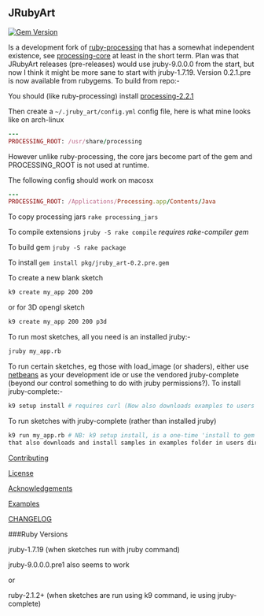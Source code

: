 ## JRubyArt
[![Gem Version](https://badge.fury.io/rb/jruby_art.svg)](http://badge.fury.io/rb/jruby_art)

Is a development fork of [ruby-processing][] that has a somewhat independent existence, see [processing-core][] at least in the short term. Plan was that JRubyArt releases (pre-releases) would use jruby-9.0.0.0 from the start, but now I think it might be more sane to start with jruby-1.7.19. Version 0.2.1.pre is now available from rubygems. To build from repo:-


You should (like ruby-processing) install [processing-2.2.1][]

Then create a `~/.jruby_art/config.yml` config file, here is
what mine looks like on arch-linux

```ruby
---
PROCESSING_ROOT: /usr/share/processing

```
However unlike ruby-processing, the core jars become part of the gem and PROCESSING_ROOT is not used at runtime.

The following config should work on macosx

```ruby
---
PROCESSING_ROOT: /Applications/Processing.app/Contents/Java
```

To copy processing jars `rake processing_jars`

To compile extensions `jruby -S rake compile` _requires rake-compiler gem_

To build gem `jruby -S rake package`

To install `gem install pkg/jruby_art-0.2.pre.gem`

To create a new blank sketch

```bash
k9 create my_app 200 200
```

or for 3D opengl sketch

```bash
k9 create my_app 200 200 p3d
```

To run most sketches, all you need is an installed jruby:-

```bash
jruby my_app.rb
```

To run certain sketches, eg those with load_image (or shaders), either use [netbeans][] as your development ide or use the vendored jruby-complete (beyond our control something to do with jruby permissions?).  To install jruby-complete:-

```bash
k9 setup install # requires curl (Now also downloads examples to users home)
```
To run sketches with jruby-complete (rather than installed jruby)

```bash
k9 run my_app.rb # NB: k9 setup install, is a one-time 'install to gem' procedure
that also downloads and install samples in examples folder in users directory
```

[Contributing][]

[License][]

[Acknowledgements][]

[Examples][]

[CHANGELOG][]

###Ruby Versions

jruby-1.7.19 (when sketches run with jruby command)

jruby-9.0.0.0.pre1 also seems to work

or

ruby-2.1.2+ (when sketches are run using k9 command, ie using jruby-complete)

[Acknowledgements]:ACKNOWLEDGEMENTS.md
[CHANGELOG]:CHANGELOG.md
[Contributing]:CONTRIBUTING.md
[Examples]:https://github.com/ruby-processing/JRubyArt-examples
[License]:LICENSE.md
[processing]:https://github.com/processing/processing
[ruby-processing]:https://github.com/jashkenas/ruby-processing
[netbeans]:http://learning-ruby-processing.blogspot.co.uk/2014/10/alternative-ruby-processing-implentation.html
[processing-2.2.1]:https://processing.org/download/
[processing-core]:https://github.com/ruby-processing/processing-core/blob/master/README.md
